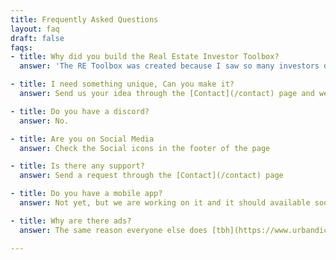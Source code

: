 ```yaml
---
title: Frequently Asked Questions
layout: faq 
draft: false
faqs:
- title: Why did you build the Real Estate Investor Toolbox?
  answer: 'The RE Toolbox was created because I saw so many investors doing these calculations on spreadsheets that were easy to mess up, so we tried to make it simpler and easier for everyone'

- title: I need something unique, Can you make it?
  answer: Send us your idea through the [Contact](/contact) page and we can discuss what you want to see added here

- title: Do you have a discord?
  answer: No. 

- title: Are you on Social Media
  answer: Check the Social icons in the footer of the page

- title: Is there any support?
  answer: Send a request through the [Contact](/contact) page

- title: Do you have a mobile app?
  answer: Not yet, but we are working on it and it should available soon. 

- title: Why are there ads?
  answer: The same reason everyone else does [tbh](https://www.urbandictionary.com/define.php?term=Tbh).  When I get enough [ROI](https://www.urbandictionary.com/define.php?term=ROI), I'll revisit that.  I'm considering a [Donate](/dontate) page for people who value the tools, utilities and the work put into this as well as genuinely nice people who would want to chip in a few bucks.

---
```

